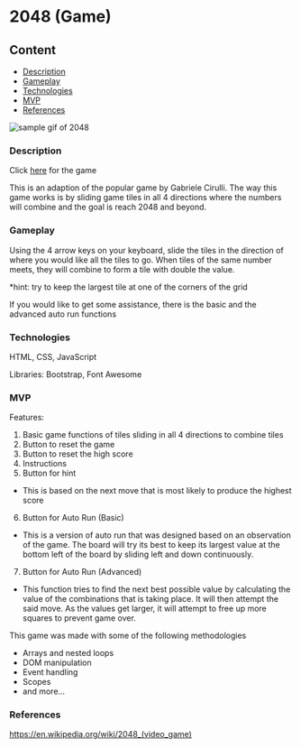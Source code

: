 # 2048 (Game)
## Content
  * [Description](#description)
  * [Gameplay](#gameplay)
  * [Technologies](#Technologies)
  * [MVP](#MVP)
  * [References](#references)


![sample gif of 2048](https://thngkia.github.io/2048_js/images/2048.gif)
### Description
Click [here](https://thngkia.github.io/2048_js/) for the game

This is an adaption of the popular game by Gabriele Cirulli. The way this game works is by sliding game tiles in all 4 directions where the numbers will combine and the goal is reach 2048 and beyond.

### Gameplay
Using the 4 arrow keys on your keyboard, slide the tiles in the direction of where you would like all the tiles to go.
When tiles of the same number meets, they will combine to form a tile with double the value.

*hint: try to keep the largest tile at one of the corners of the grid

If you would like to get some assistance, there is the basic and the advanced auto run functions


### Technologies
HTML, CSS, JavaScript

Libraries: Bootstrap, Font Awesome

### MVP

Features:
1. Basic game functions of tiles sliding in all 4 directions to combine tiles
2. Button to reset the game
3. Button to reset the high score
4. Instructions 
5. Button for hint
  - This is based on the next move that is most likely to produce the highest score
6. Button for Auto Run (Basic)
  - This is a version of auto run that was designed based on an observation of the game. The board will try its best to keep its largest value at the bottom left of the board by sliding left and down continuously.
7. Button for Auto Run (Advanced)
  - This function tries to find the next best possible value by calculating the value of the combinations that is taking place. It will then attempt the said move. As the values get larger, it will attempt to free up more squares to prevent game over. 

This game was made with some of the following methodologies
* Arrays and nested loops 
* DOM manipulation
* Event handling
* Scopes
* and more...

### References
https://en.wikipedia.org/wiki/2048_(video_game)